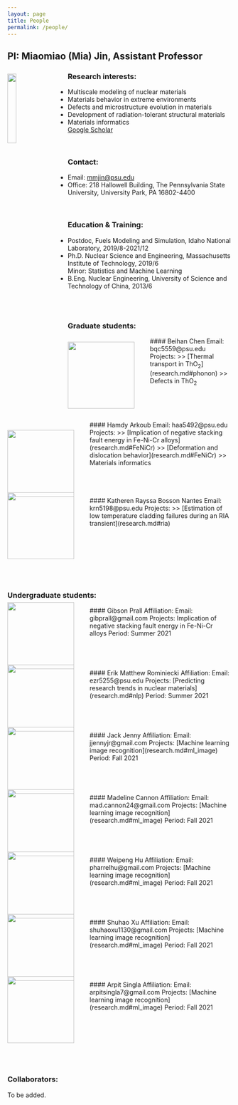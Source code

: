 ```yaml
---
layout: page
title: People
permalink: /people/
---
```



<style>

/* set common properties for multiple CSS classes all at once */
.centerAlign, .leftAlign, .rightAlign {
    width:60%;
}

/* Now set the specific properties for each class individually */

/* Create a CSS class to style images to center-align */
.centerAlign
{
    display:block;
    float:none;
    /* Set both the left and right margins to `auto` to cause the image to be centered. */
    margin-left:auto;
    margin-right:auto;
}

/* Create a CSS class to style images to left-align, or "float left" */
.leftAlign
{
    display:inline-block;
    float:left;
    /* provide a 15 pixel gap between the image and the text to its right */
    margin-right:35px;
}

/* Create a CSS class to style images to right-align, or "float right" */
.rightAlign
{
    display:inline-block;
    float:right;
    /* provide a 15 pixel gap between the image and the text to its left */
    margin-left:25px;
}

/* custom CSS class to set a predefined "small" size for an image */
.small
{
    width:20%;
    /* set any other properties, as desired, inside this class too */
}

</style>

 
## PI: Miaomiao (Mia) Jin, Assistant Professor


<!---
![Image of Mia Jin](/images/people/Mia-Jin.jpg)
-->

<!---
<img src="../images/people/Mia-Jin.jpg" class="img-responsive" alt="" height="300"> 

<img align="left" width="33%" src="../images/people/test.jpg">
-->
<img src="../images/people/Mia-Jin.jpg" class="leftAlign small" style="margin-top: 10px">

 
### Research interests:  
* Multiscale modeling of nuclear materials   
* Materials behavior in extreme environments  
* Defects and microstructure evolution in materials  
* Development of radiation-tolerant structural materials  
* Materials informatics  
 [Google Scholar](https://scholar.google.com/citations?user=viEXbq8AAAAJ&hl=en)

&nbsp;
### Contact:
* Email: mmjin@psu.edu  
* Office: 218 Hallowell Building, The Pennsylvania State University, University Park, PA 16802-4400

&nbsp;
### Education & Training:  
* Postdoc, Fuels Modeling and Simulation, Idaho National Laboratory, 2019/8-2021/12 
* Ph.D. Nuclear Science and Engineering, Massachusetts Institute of Technology, 2019/6  
Minor: Statistics and Machine Learning
* B.Eng. Nuclear Engineering, University of Science and Technology of China, 2013/6

<br/><br/>
### Graduate students:
<img src="../images/people/Beihan Chen.jpg" class="leftAlign small" style="height: 150px; width: auto; margin-top:10px">
#### Beihan Chen  
Email: bqc5559@psu.edu   
Projects:
>> [Thermal transport in ThO<sub>2</sub>](research.md#phonon)   
>> Defects in ThO<sub>2</sub>  
 

<br clear="left"/>


<img src="../images/people/Hamdy Arkoub.jpg" class="leftAlign small" style="height: 150px; width: auto; margin-top:20px">
#### Hamdy Arkoub
Email: haa5492@psu.edu   
Projects:
>> [Implication of negative stacking fault energy in Fe-Ni-Cr alloys](research.md#FeNiCr)   
>> [Deformation and dislocation behavior](research.md#FeNiCr)  
>> Materials informatics  
<br clear="left"/>

<img src="../images/people/Katheren.jpg" class="leftAlign small" style="height: 150px; width: auto; margin-top: -10px">
#### Katheren Rayssa Bosson Nantes
Email: krn5198@psu.edu   
Projects:
>> [Estimation of low temperature cladding failures during an RIA transient](research.md#ria)  
<br clear="left"/>


<br/><br/>
### Undergraduate students:

<img src="../images/people/person-placeholder.png" class="leftAlign small" style="height: 150px; width: 150px; margin-top: -10px">
#### Gibson Prall
Affiliation:  
Email: gibprall@gmail.com   
Projects: Implication of negative stacking fault energy in Fe-Ni-Cr alloys  
Period: Summer 2021
<br clear="left"/>

<img src="../images/people/person-placeholder.png" class="leftAlign small" style="height: 150px; width: 150px; margin-top: -10px">
#### Erik Matthew Rominiecki
Affiliation:  
Email: ezr5255@psu.edu   
Projects: [Predicting research trends in nuclear materials](research.md#nlp)  
Period: Summer 2021
<br clear="left"/>


<img src="../images/people/person-placeholder.png" class="leftAlign small" style="height: 150px; width: 150px; margin-top: -10px">
#### Jack Jenny
Affiliation:  
Email: jjennyjr@gmail.com   
Projects: [Machine learning image recognition](research.md#ml_image)   
Period: Fall 2021
<br clear="left"/>

<img src="../images/people/person-placeholder.png" class="leftAlign small" style="height: 150px; width: 150px; margin-top: -10px">
#### Madeline Cannon
Affiliation:  
Email: mad.cannon24@gmail.com   
Projects: [Machine learning image recognition](research.md#ml_image)   
Period: Fall 2021
<br clear="left"/>

<img src="../images/people/person-placeholder.png" class="leftAlign small" style="height: 150px; width: 150px; margin-top: -10px">
#### Weipeng Hu
Affiliation:  
Email: pharrelhu@gmail.com   
Projects: [Machine learning image recognition](research.md#ml_image)   
Period: Fall 2021
<br clear="left"/>

<img src="../images/people/person-placeholder.png" class="leftAlign small" style="height: 150px; width: 150px; margin-top: -10px">
#### Shuhao Xu
Affiliation:  
Email: shuhaoxu1130@gmail.com   
Projects: [Machine learning image recognition](research.md#ml_image)   
Period: Fall 2021
<br clear="left"/>


<img src="../images/people/person-placeholder.png" class="leftAlign small" style="height: 150px; width: 150px; margin-top: -10px">
#### Arpit Singla
Affiliation:  
Email: arpitsingla7@gmail.com   
Projects: [Machine learning image recognition](research.md#ml_image)   
Period: Fall 2021
<br clear="left"/>

<br/><br/>
### Collaborators:
To be added.

